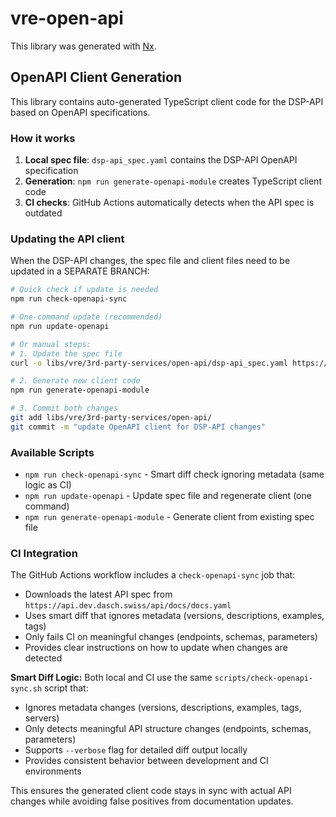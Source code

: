 # vre-open-api

This library was generated with [Nx](https://nx.dev).

## OpenAPI Client Generation

This library contains auto-generated TypeScript client code for the DSP-API based on OpenAPI specifications.

### How it works

1. **Local spec file**: `dsp-api_spec.yaml` contains the DSP-API OpenAPI specification
2. **Generation**: `npm run generate-openapi-module` creates TypeScript client code
3. **CI checks**: GitHub Actions automatically detects when the API spec is outdated

### Updating the API client

When the DSP-API changes, the spec file and client files need to be updated in a SEPARATE BRANCH:

```bash
# Quick check if update is needed
npm run check-openapi-sync

# One-command update (recommended)
npm run update-openapi

# Or manual steps:
# 1. Update the spec file
curl -o libs/vre/3rd-party-services/open-api/dsp-api_spec.yaml https://api.dev.dasch.swiss/api/docs/docs.yaml

# 2. Generate new client code
npm run generate-openapi-module

# 3. Commit both changes
git add libs/vre/3rd-party-services/open-api/
git commit -m "update OpenAPI client for DSP-API changes"
```

### Available Scripts

- `npm run check-openapi-sync` - Smart diff check ignoring metadata (same logic as CI)
- `npm run update-openapi` - Update spec file and regenerate client (one command)  
- `npm run generate-openapi-module` - Generate client from existing spec file

### CI Integration

The GitHub Actions workflow includes a `check-openapi-sync` job that:
- Downloads the latest API spec from `https://api.dev.dasch.swiss/api/docs/docs.yaml`
- Uses smart diff that ignores metadata (versions, descriptions, examples, tags)
- Only fails CI on meaningful changes (endpoints, schemas, parameters)
- Provides clear instructions on how to update when changes are detected

**Smart Diff Logic:**
Both local and CI use the same `scripts/check-openapi-sync.sh` script that:
- Ignores metadata changes (versions, descriptions, examples, tags, servers)
- Only detects meaningful API structure changes (endpoints, schemas, parameters)
- Supports `--verbose` flag for detailed diff output locally
- Provides consistent behavior between development and CI environments

This ensures the generated client code stays in sync with actual API changes while avoiding false positives from documentation updates.
